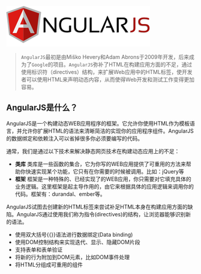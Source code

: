 ![AngularJS](./static/AngularJS-large.png)

>`AngularJS`最初是由Miško Hevery和Adam Abrons于2009年开发，后来成为了`Google`的项目。`AngularJS`弥补了HTML在构建应用方面的不足，通过使用标识符（directives）结构，来扩展Web应用中的HTML标签，使开发者可以使用HTML来声明动态内容，从而使得Web开发和测试工作变得更加容易。

## AngularJS是什么？
AngularJS是一个构建动态WEB应用程序的框架。它允许你使用HTML作为模板语言，并允许你扩展HTML的语法来清晰简洁的实现你的应用程序组件。AngularJS的数据绑定和依赖注入可以省掉很多你必须要编写的代码。

通常，我们是通过以下技术来解决静态网页技术在构建动态应用上的不足：

* **类库**
类库是一些函数的集合，它为你写的WEB应用提供了可重用的方法来帮助你快速实现某个功能，它只有在你需要的时候被调用。比如：jQuery等
* **框架**
框架是一种特殊的、已经实现了的WEB应用，你只需要对它填充具体的业务逻辑。这里框架是起主导作用的，由它来根据具体的应用逻辑来调用你的代码。框架有：durandal、ember等。

AngularJS试图去创建新的HTML标签来尝试补足HTML本身在构建应用方面的缺陷。AngularJS通过使用我们称为指令(directives)的结构，让浏览器能够识别新的语法。

* 使用双大括号\{\{\}\}语法进行数据绑定(Data binding)
* 使用DOM控制结构来实现迭代、显示、隐藏DOM片段
* 支持表单和表单验证
* 将新的行为附加到DOM元素，比如DOM事件处理
* 将HTML分组成可重用的组件
